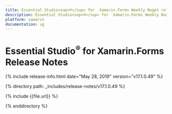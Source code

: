 ```yaml
---
title: Essential Studio<sup>®</sup> for  Xamarin.Forms Weekly Nuget release Release Notes  
description: Essential Studio<sup>®</sup> for  Xamarin.Forms Weekly Nuget release Release Notes  
platform: xamarin
documentation: ug
---
```


# Essential Studio<sup>®</sup> for  Xamarin.Forms  Release Notes  

{% include release-info.html date="May 28, 2019"  version="v17.1.0.49" %} 


{% directory path: _includes/release-notes/v17.1.0.49 %}

{% include {{file.url}} %}

{% enddirectory %}